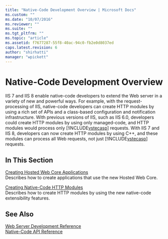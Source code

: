 ```yaml
---
title: "Native-Code Development Overview | Microsoft Docs"
ms.custom: ""
ms.date: "10/07/2016"
ms.reviewer: ""
ms.suite: ""
ms.tgt_pltfrm: ""
ms.topic: "article"
ms.assetid: f7677287-55f8-40ac-94c0-fb2e0d8037ed
caps.latest.revision: 6
author: "shirhatti"
manager: "wpickett"
---
```

# Native-Code Development Overview
IIS 7 and IIS 8 enable native-code developers to extend the Web server in a variety of new and powerful ways. For example, with the request-processing of IIS, native-code developers can create HTTP modules by using a rich set of APIs and a class-based configuration and notification infrastructure. With previous versions of IIS, such as IIS 6.0, developers could create HTTP modules by using only managed-code, and HTTP modules would process only [!INCLUDE[vstecasp](../../../wmi-provider/includes/vstecasp-md.md)] requests. With IIS 7 and IIS 8, developers can now create HTTP modules by using C++, and these modules can process all Web requests, not just [!INCLUDE[vstecasp](../../../wmi-provider/includes/vstecasp-md.md)] requests.  
  
## In This Section  
 [Creating Hosted Web Core Applications](../../../webdevelopment-reference\native-code-development-overview\native-code-dev-overview/creating-hosted-web-core-applications.md)  
 Describes how to create applications that use the new Hosted Web Core.  
  
 [Creating Native-Code HTTP Modules](../../../webdevelopment-reference\native-code-development-overview\native-code-dev-overview/creating-native-code-http-modules.md)  
 Describes how to create HTTP modules by using the new native-code extensibility features.  
  
## See Also  
 [Web Server Development Reference](http://msdn.microsoft.com/library/b1469482-2635-48f0-bf4b-aabccb7c0abd)   
 [Native-Code API Reference](../../../webdevelopment-reference\native-code-api\webdev-native-api-reference/native-code-api-reference.md)